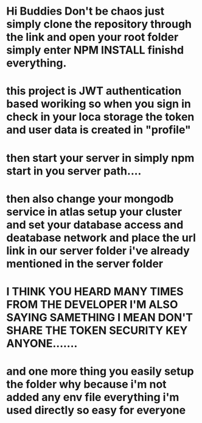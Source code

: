 # Hi Buddies Don't be chaos just simply clone the repository through the link and open your root folder simply enter NPM INSTALL finishd everything.
# this project is JWT authentication based woriking so when you sign in check in your loca storage the token and user data is created in "profile"
# then start your server in simply npm start in you server path....
# then also change your mongodb service in atlas setup your cluster and set your database access and deatabase network and place the url link in our server folder i've already mentioned in the server folder
# I THINK YOU HEARD MANY TIMES FROM THE DEVELOPER I'M ALSO SAYING SAMETHING I MEAN DON'T SHARE THE TOKEN SECURITY KEY ANYONE.......
# and one more thing you easily setup the folder why because i'm not added any env file everything i'm used directly so easy for everyone
